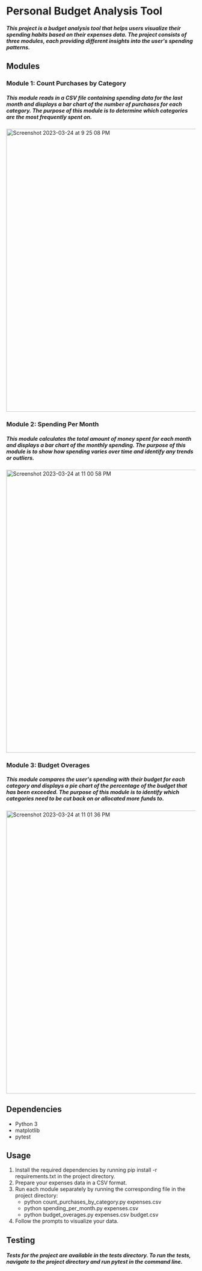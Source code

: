 # Personal Budget Analysis Tool
##### This project is a budget analysis tool that helps users visualize their spending habits based on their expenses data. The project consists of three modules, each providing different insights into the user's spending patterns.

## Modules
### Module 1: Count Purchases by Category
##### This module reads in a CSV file containing spending data for the last month and displays a bar chart of the number of purchases for each category. The purpose of this module is to determine which categories are the most frequently spent on.
<img width="752" alt="Screenshot 2023-03-24 at 9 25 08 PM" src="https://user-images.githubusercontent.com/78570667/227686772-ff335885-4b4d-4d19-b6b0-40b64e7a4360.png">

### Module 2: Spending Per Month
##### This module calculates the total amount of money spent for each month and displays a bar chart of the monthly spending. The purpose of this module is to show how spending varies over time and identify any trends or outliers.
<img width="752" alt="Screenshot 2023-03-24 at 11 00 58 PM" src="https://user-images.githubusercontent.com/78570667/227687366-eaf2ad0f-a04f-4b1d-9eb2-7f387ddea297.png">

### Module 3: Budget Overages
##### This module compares the user's spending with their budget for each category and displays a pie chart of the percentage of the budget that has been exceeded. The purpose of this module is to identify which categories need to be cut back on or allocated more funds to.
<img width="752" alt="Screenshot 2023-03-24 at 11 01 36 PM" src="https://user-images.githubusercontent.com/78570667/227687491-a3919a9f-488b-4e4c-9d76-5b2a999eddd0.png">

## Dependencies
* Python 3
* matplotlib
* pytest

## Usage
1. Install the required dependencies by running pip install -r requirements.txt in the project directory.
2. Prepare your expenses data in a CSV format.
3. Run each module separately by running the corresponding file in the project directory:
    * python count_purchases_by_category.py expenses.csv
    * python spending_per_month.py expenses.csv
    * python budget_overages.py expenses.csv budget.csv
4. Follow the prompts to visualize your data.

## Testing
##### Tests for the project are available in the tests directory. To run the tests, navigate to the project directory and run pytest in the command line.
